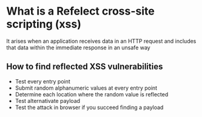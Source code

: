 # What is a Refelect cross-site scripting (xss)
It arises when an application receives data in an HTTP request and includes that data within the immediate response in an unsafe way

## How to find reflected XSS vulnerabilities
- Test every entry point 
- Submit random alphanumeric values at every entry point
- Determine each location where the random value is reflected 
- Test alternativate payload 
- Test the attack in browser if you succeed finding a payload 